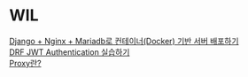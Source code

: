 # WIL
[Django + Nginx + Mariadb로 컨테이너(Docker) 기반 서버 배포하기](https://medium.com/chanjongs-programming-diary/django-nginx-mariadb%EB%A1%9C-%EC%BB%A8%ED%85%8C%EC%9D%B4%EB%84%88-docker-%EA%B8%B0%EB%B0%98-%EC%84%9C%EB%B2%84-%EB%B0%B0%ED%8F%AC%ED%95%98%EA%B8%B0-static-file-%EC%84%A4%EC%A0%95-ab6783fc789f)  
[DRF JWT Authentication 실습하기](https://medium.com/chanjongs-programming-diary/django-rest-framework-drf-%ED%99%98%EA%B2%BD%EC%97%90%EC%84%9C-jwt-%EA%B8%B0%EB%B0%98-authentication-%EC%84%B8%ED%8C%85%ED%95%98%EA%B8%B0-with-simplejwt-%EC%B4%88%EA%B8%B0-%ED%99%98%EA%B2%BD-%EC%84%B8%ED%8C%85-1-e54c3ed2420c)  
[Proxy란?](https://www.notion.so/Proxy-0b4340c01f8b4e129374654acbf95258)
